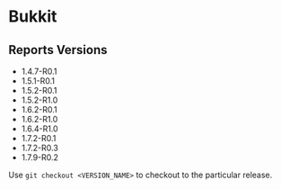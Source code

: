 # Bukkit

## Reports Versions
* 1.4.7-R0.1
* 1.5.1-R0.1
* 1.5.2-R0.1
* 1.5.2-R1.0
* 1.6.2-R0.1
* 1.6.2-R1.0
* 1.6.4-R1.0
* 1.7.2-R0.1
* 1.7.2-R0.3
* 1.7.9-R0.2

Use `git checkout <VERSION_NAME>` to checkout to the particular release.
